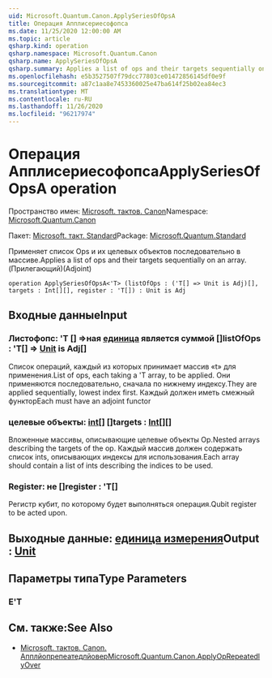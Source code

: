 ```yaml
---
uid: Microsoft.Quantum.Canon.ApplySeriesOfOpsA
title: Операция Апплисериесофопса
ms.date: 11/25/2020 12:00:00 AM
ms.topic: article
qsharp.kind: operation
qsharp.namespace: Microsoft.Quantum.Canon
qsharp.name: ApplySeriesOfOpsA
qsharp.summary: Applies a list of ops and their targets sequentially on an array. (Adjoint)
ms.openlocfilehash: e5b3527507f79dcc77803ce01472856145df0e9f
ms.sourcegitcommit: a87c1aa8e7453360025e47ba614f25b02ea84ec3
ms.translationtype: MT
ms.contentlocale: ru-RU
ms.lasthandoff: 11/26/2020
ms.locfileid: "96217974"
---
```

# <a name="applyseriesofopsa-operation"></a><span data-ttu-id="4cdcb-102">Операция Апплисериесофопса</span><span class="sxs-lookup"><span data-stu-id="4cdcb-102">ApplySeriesOfOpsA operation</span></span>

<span data-ttu-id="4cdcb-103">Пространство имен: [Microsoft. тактов. Canon](xref:Microsoft.Quantum.Canon)</span><span class="sxs-lookup"><span data-stu-id="4cdcb-103">Namespace: [Microsoft.Quantum.Canon](xref:Microsoft.Quantum.Canon)</span></span>

<span data-ttu-id="4cdcb-104">Пакет: [Microsoft. такт. Standard](https://nuget.org/packages/Microsoft.Quantum.Standard)</span><span class="sxs-lookup"><span data-stu-id="4cdcb-104">Package: [Microsoft.Quantum.Standard](https://nuget.org/packages/Microsoft.Quantum.Standard)</span></span>


<span data-ttu-id="4cdcb-105">Применяет список Ops и их целевых объектов последовательно в массиве.</span><span class="sxs-lookup"><span data-stu-id="4cdcb-105">Applies a list of ops and their targets sequentially on an array.</span></span> <span data-ttu-id="4cdcb-106">(Прилегающий)</span><span class="sxs-lookup"><span data-stu-id="4cdcb-106">(Adjoint)</span></span>

```qsharp
operation ApplySeriesOfOpsA<'T> (listOfOps : ('T[] => Unit is Adj)[], targets : Int[][], register : 'T[]) : Unit is Adj
```


## <a name="input"></a><span data-ttu-id="4cdcb-107">Входные данные</span><span class="sxs-lookup"><span data-stu-id="4cdcb-107">Input</span></span>

### <a name="listofops--t--unit--is-adj"></a><span data-ttu-id="4cdcb-108">Листофопс: 'T [] =>ная [единица](xref:microsoft.quantum.lang-ref.unit)  является суммой []</span><span class="sxs-lookup"><span data-stu-id="4cdcb-108">listOfOps : 'T[] => [Unit](xref:microsoft.quantum.lang-ref.unit)  is Adj[]</span></span>

<span data-ttu-id="4cdcb-109">Список операций, каждый из которых принимает массив «t» для применения.</span><span class="sxs-lookup"><span data-stu-id="4cdcb-109">List of ops, each taking a 'T array, to be applied.</span></span> <span data-ttu-id="4cdcb-110">Они применяются последовательно, сначала по нижнему индексу.</span><span class="sxs-lookup"><span data-stu-id="4cdcb-110">They are applied sequentially, lowest index first.</span></span>
<span data-ttu-id="4cdcb-111">Каждый должен иметь смежный функтор</span><span class="sxs-lookup"><span data-stu-id="4cdcb-111">Each must have an adjoint functor</span></span>


### <a name="targets--int"></a><span data-ttu-id="4cdcb-112">целевые объекты: [int](xref:microsoft.quantum.lang-ref.int)[] []</span><span class="sxs-lookup"><span data-stu-id="4cdcb-112">targets : [Int](xref:microsoft.quantum.lang-ref.int)[][]</span></span>

<span data-ttu-id="4cdcb-113">Вложенные массивы, описывающие целевые объекты Op.</span><span class="sxs-lookup"><span data-stu-id="4cdcb-113">Nested arrays describing the targets of the op.</span></span> <span data-ttu-id="4cdcb-114">Каждый массив должен содержать список ints, описывающих индексы для использования.</span><span class="sxs-lookup"><span data-stu-id="4cdcb-114">Each array should contain a list of ints describing the indices to be used.</span></span>


### <a name="register--t"></a><span data-ttu-id="4cdcb-115">Register: не []</span><span class="sxs-lookup"><span data-stu-id="4cdcb-115">register : 'T[]</span></span>

<span data-ttu-id="4cdcb-116">Регистр кубит, по которому будет выполняться операция.</span><span class="sxs-lookup"><span data-stu-id="4cdcb-116">Qubit register to be acted upon.</span></span>



## <a name="output--unit"></a><span data-ttu-id="4cdcb-117">Выходные данные: [единица измерения](xref:microsoft.quantum.lang-ref.unit)</span><span class="sxs-lookup"><span data-stu-id="4cdcb-117">Output : [Unit](xref:microsoft.quantum.lang-ref.unit)</span></span>



## <a name="type-parameters"></a><span data-ttu-id="4cdcb-118">Параметры типа</span><span class="sxs-lookup"><span data-stu-id="4cdcb-118">Type Parameters</span></span>

### <a name="t"></a><span data-ttu-id="4cdcb-119">Е</span><span class="sxs-lookup"><span data-stu-id="4cdcb-119">'T</span></span>



## <a name="see-also"></a><span data-ttu-id="4cdcb-120">См. также:</span><span class="sxs-lookup"><span data-stu-id="4cdcb-120">See Also</span></span>

- [<span data-ttu-id="4cdcb-121">Microsoft. тактов. Canon. Апплйопрепеатедлйовер</span><span class="sxs-lookup"><span data-stu-id="4cdcb-121">Microsoft.Quantum.Canon.ApplyOpRepeatedlyOver</span></span>](xref:Microsoft.Quantum.Canon.ApplyOpRepeatedlyOver)